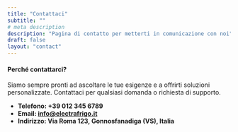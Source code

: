 ```yaml
---
title: "Contattaci"
subtitle: ""
# meta description
description: "Pagina di contatto per metterti in comunicazione con noi"
draft: false
layout: "contact"
---
```


#### Perché contattarci?
Siamo sempre pronti ad ascoltare le tue esigenze e a offrirti soluzioni personalizzate. Contattaci per qualsiasi domanda o richiesta di supporto.

* **Telefono: +39 012 345 6789**  
* **Email: info@electrafrigo.it**  
* **Indirizzo: Via Roma 123, Gonnosfanadiga (VS), Italia**
